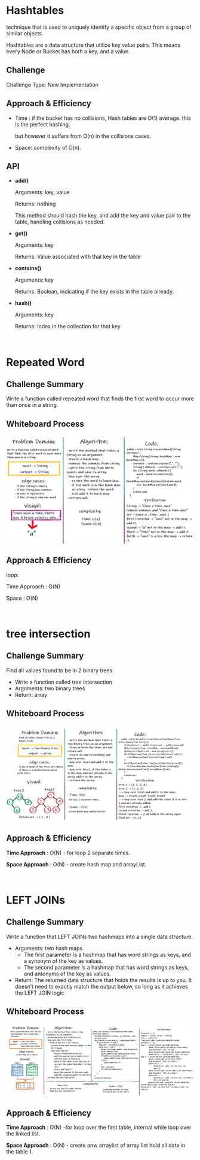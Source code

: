 # Hashtables

technique that is used to uniquely identify a specific object from a group of similar objects.

Hashtables are a data structure that utilize key value pairs. This means every Node or Bucket has both a key, and a value.

## Challenge

Challenge Type: New Implementation

## Approach & Efficiency

- Time : if the bucket has no collisions, Hash tables are O(1) average. this is the perfect hashing.

  but however it suffers from O(n) in the collisions cases.

- Space: complexity of O(n).

## API

- **add()**

  Arguments: key, value

  Returns: nothing

  This method should hash the key, and add the key and value pair to the table, handling collisions as needed.

- **get()**

  Arguments: key

  Returns: Value associated with that key in the table

- **contains()**

  Arguments: key

  Returns: Boolean, indicating if the key exists in the table already.

- **hash()**

  Arguments: key

  Returns: Index in the collection for that key

<br>

# Repeated Word

## Challenge Summary

Write a function called repeated word that finds the first word to occur more than once in a string.

## Whiteboard Process

![repeated-word](./img/repeated-word.PNG)

## Approach & Efficiency

lopp:

Time Approach : O(N)

Space : O(N)

<br>

# tree intersection

## Challenge Summary

Find all values found to be in 2 binary trees

- Write a function called tree intersection
- Arguments: two binary trees
- Return: array

## Whiteboard Process

![repeated-word](./img/tree-intersection.PNG)

## Approach & Efficiency

**Time Approach** : O(N) - for loop 2 separate times.

**Space Approach** : O(N) - create hash map and arrayList.

<br>

# LEFT JOINs

## Challenge Summary

Write a function that LEFT JOINs two hashmaps into a single data structure.

- Arguments: two hash maps
  - The first parameter is a hashmap that has word strings as keys, and a synonym of the key as values.
  - The second parameter is a hashmap that has word strings as keys, and antonyms of the key as values.
- Return: The returned data structure that holds the results is up to you. It doesn’t need to exactly match the output below, so long as it achieves the LEFT JOIN logic

## Whiteboard Process

![left-join](./img/left-join.PNG)

## Approach & Efficiency

**Time Approach** : O(N) -for loop over the first table, internal while loop over the linked list.

**Space Approach** : O(N) - create anw arraylist of array list hold all data in the table 1.
